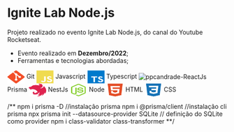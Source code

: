 # Ignite Lab Node.js
Projeto realizado no evento Ignite Lab Node.js, do canal do Youtube Rocketseat.

 - Evento realizado em  **Dezembro/2022**;
 - Ferramentas e tecnologias abordadas;

<img align="center" alt="ppcandrade-Git" height="30" width="40" src="https://raw.githubusercontent.com/devicons/devicon/master/icons/git/git-plain.svg"> Git  <img align="center" alt="ppcandrade-Js" height="30" width="40" src="https://raw.githubusercontent.com/devicons/devicon/master/icons/javascript/javascript-plain.svg"> Javascript <img align="center" alt="ppcandrade-Typescript" height="30" width="40" src="https://raw.githubusercontent.com/devicons/devicon/master/icons/typescript/typescript-plain.svg"> Typescript <img align="center" alt="ppcandrade-ReactJs" height="30" width="40" src="https://website-v9.vercel.app/logo-dark.svg"> Prisma <img align="center" alt="ppcandrade-Nestjs" height="30" width="40" src="https://raw.githubusercontent.com/devicons/devicon/master/icons/nestjs/nestjs-plain.svg"> NestJs <img align="center" alt="ppcandrade-NodeJS" height="30" width="40" src="https://raw.githubusercontent.com/devicons/devicon/master/icons/nodejs/nodejs-original.svg"> Node <img align="center" alt="ppcandrade-Spring Code" height="30" width="40" src="https://raw.githubusercontent.com/devicons/devicon/master/icons/html5/html5-plain.svg"> HTML <img align="center" alt="ppcandrade-Spring Code" height="30" width="40" src="https://raw.githubusercontent.com/devicons/devicon/master/icons/css3/css3-plain.svg"> CSS

/**
npm i prisma -D //instalação prisma
npm i @prisma/client //instalação cli prisma
npx prisma init --datasource-provider SQLite // definição do SQLite como provider
npm i class-validator class-transformer
**/